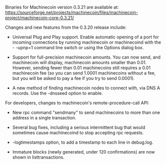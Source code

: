 Binaries for Machinecoin version 0.3.21 are available at:
  https://sourceforge.net/projects/machinecoin/files/machinecoin-project/machinecoin-core-0.3.21/

Changes and new features from the 0.3.20 release include:

* Universal Plug and Play support.  Enable automatic opening of a port for incoming connections by running machinecoin or machinecoind with the - -upnp=1 command line switch or using the Options dialog box.

* Support for full-precision machinecoin amounts.  You can now send, and machinecoin will display, machinecoin amounts smaller than 0.01.  However, sending fewer than 0.01 machinecoins still requires a 0.01 machinecoin fee (so you can send 1.0001 machinecoins without a fee, but you will be asked to pay a fee if you try to send 0.0001).

* A new method of finding machinecoin nodes to connect with, via DNS A records. Use the -dnsseed option to enable.

For developers, changes to machinecoin's remote-procedure-call API:

* New rpc command "sendmany" to send machinecoins to more than one address in a single transaction.

* Several bug fixes, including a serious intermittent bug that would sometimes cause machinecoind to stop accepting rpc requests. 

* -logtimestamps option, to add a timestamp to each line in debug.log.

* Immature blocks (newly generated, under 120 confirmations) are now shown in listtransactions.

